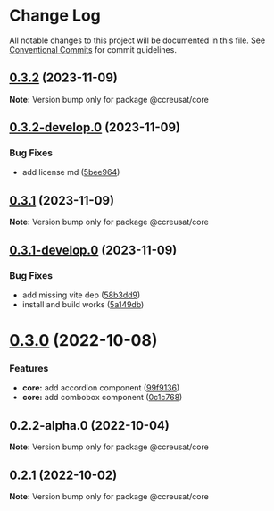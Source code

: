 # Change Log

All notable changes to this project will be documented in this file.
See [Conventional Commits](https://conventionalcommits.org) for commit guidelines.

## [0.3.2](https://github.com/ccreusat/starter-monorepo-lerna-vite/compare/@ccreusat/core@0.3.2-develop.0...@ccreusat/core@0.3.2) (2023-11-09)

**Note:** Version bump only for package @ccreusat/core

## [0.3.2-develop.0](https://github.com/ccreusat/starter-monorepo-lerna-vite/compare/@ccreusat/core@0.3.1...@ccreusat/core@0.3.2-develop.0) (2023-11-09)

### Bug Fixes

- add license md ([5bee964](https://github.com/ccreusat/starter-monorepo-lerna-vite/commit/5bee9645737edb63a8df5afe3021b426bb00ce34))

## [0.3.1](https://github.com/ccreusat/starter-monorepo-lerna-vite/compare/@ccreusat/core@0.3.1-develop.0...@ccreusat/core@0.3.1) (2023-11-09)

**Note:** Version bump only for package @ccreusat/core

## [0.3.1-develop.0](https://github.com/ccreusat/starter-monorepo-lerna-vite/compare/@ccreusat/core@0.3.0...@ccreusat/core@0.3.1-develop.0) (2023-11-09)

### Bug Fixes

- add missing vite dep ([58b3dd9](https://github.com/ccreusat/starter-monorepo-lerna-vite/commit/58b3dd9441df99579a1289de8913e1085c2d1dba))
- install and build works ([5a149db](https://github.com/ccreusat/starter-monorepo-lerna-vite/commit/5a149db6b335b45625769a36e873fdd357b8011b))

# [0.3.0](https://github.com/ccreusat/starter-monorepo-lerna-vite/compare/@ccreusat/core@0.2.2-alpha.0...@ccreusat/core@0.3.0) (2022-10-08)

### Features

- **core:** add accordion component ([99f9136](https://github.com/ccreusat/starter-monorepo-lerna-vite/commit/99f9136668a8f43e8b5f30deeb23d881c63fea17))
- **core:** add combobox component ([0c1c768](https://github.com/ccreusat/starter-monorepo-lerna-vite/commit/0c1c768e5c7a6cb17af1b36588b66b281aac918f))

## 0.2.2-alpha.0 (2022-10-04)

**Note:** Version bump only for package @ccreusat/core

## 0.2.1 (2022-10-02)

**Note:** Version bump only for package @ccreusat/core
